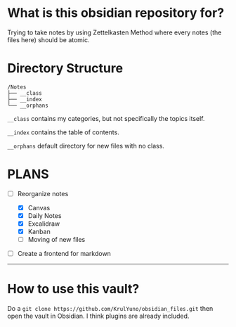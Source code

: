 # What is this obsidian repository for?
Trying to take notes by using Zettelkasten Method where every notes (the files here) should be atomic.

# Directory Structure
```
/Notes
├── __class
├── __index
└── __orphans
```
`__class` contains my categories, but not specifically the topics itself.

`__index` contains the table of contents.

`__orphans` default directory for new files with no class.

# PLANS
- [ ] Reorganize notes
	- [x] Canvas
	- [x] Daily Notes
	- [x] Excalidraw
	- [x] Kanban
	- [ ] Moving of new files
- [ ] Create a frontend for markdown



----
# How to use this vault?
Do a `git clone https://github.com/KrulYuno/obsidian_files.git` then open the vault in Obsidian. I think plugins are already included.